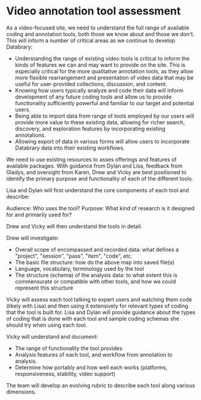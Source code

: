 # Video annotation tool assessment

As a video-focused site, we need to understand the full range of available coding and annotation tools, both those we know about and those we don't.
This will inform a number of critical areas as we continue to develop Databrary:

- Understanding the range of existing video tools is critical to inform the kinds of features we can and may want to provide on the site.
  This is especially critical for the more qualitative annotation tools, as they allow more flexible rearrangement and presentation of video data that may be useful for user-provided collections, discussion, and content.
- Knowing how users typically analyze and code their data will inform development of any future coding tools and allow us to provide functionality sufficiently powerful and familiar to our target and potential users.
- Being able to import data from range of tools employed by our users will provide more value to these existing data, allowing for richer search, discovery, and exploration features by incorporating existing annotations.
- Allowing export of data in various forms will allow users to incorporate Databrary data into their existing workflows.

We need to use existing resources to asses offerings and features of available packages.
With guidance from Dylan and Lisa, feedback from Gladys, and oversight from Karen, Drew and Vicky are best positioned to identify the primary purpose and functionality of each of the different tools.

Lisa and Dylan will first understand the core components of each tool and describe:

Audience: Who uses the tool?
Purpose: What kind of research is it designed for and primarily used for?

Drew and Vicky will then understand the tools in detail.

Drew will investigate:
- Overall scope of encompassed and recorded data: what defines a "project", "session", "pass", "item", "code", etc.
- The basic file structure: how do the above map into saved file(s)
- Language, vocabulary, terminology used by the tool
- The structure (schema) of the analysis data: to what extent this is commensurate or compatible with other tools, and how we could represent this structure

Vicky will assess each tool talking to expert users and watching them code (likely with Lisa) and then using it extensively for relevant types of coding that the tool is built for. Lisa and Dylan will provide guidance about the types of coding that is done with each tool and sample coding schemas she should try when using each tool.

Vicky will understand and document:
- The range of functionality the tool provides
- Analysis features of each tool, and workflow from annotation to analysis.
- Determine how portably and how well each works (platforms, responsiveness, stability, video support)

The team will develop an evolving rubric to describe each tool along various dimensions.

